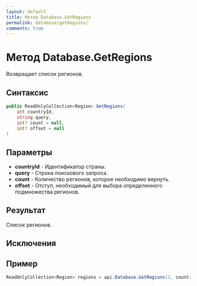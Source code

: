 ```yaml
---
layout: default
title: Метод Database.GetRegions
permalink: database/getRegions/
comments: true
---
```

# Метод Database.GetRegions
Возвращает список регионов.

## Синтаксис
```csharp
public ReadOnlyCollection<Region> GetRegions(
	int countryId, 
	string query, 
	int? count = null, 
	int? offset = null
)
```

## Параметры
+ **countryId** - Идентификатор страны.
+ **query** - Строка поискового запроса.
+ **count** - Количество регионов, которое необходимо вернуть.
+ **offset** - Отступ, необходимый для выбора определенного подмножества регионов.

## Результат
Список регионов.

## Исключения

## Пример
```csharp
ReadOnlyCollection<Region> regions = api.Database.GetRegions(1, count: 3, offset: 5);
```
